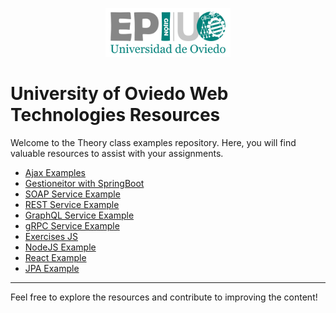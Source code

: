 <p align="center">
  <img src="https://github.com/TEWgijon/README-examples/blob/main/img/logo-epigijon.png" alt="EPI Gijón logo" width="200"/>
</p>

# University of Oviedo Web Technologies Resources

Welcome to the Theory class examples repository. Here, you will find valuable resources to assist with your 
assignments.

- [Ajax Examples](/ajax/)
- [Gestioneitor with SpringBoot](/gestioneitor-springboot/)
- [SOAP Service Example](/soapexample/)
- [REST Service Example](/restexample/)
- [GraphQL Service Example](/graphqlexample/)
- [gRPC Service Example](/grpcexample/)
- [Exercises JS](/jsexercises/)
- [NodeJS Example](/nodejsexample/)
- [React Example](/reactexample/)
- [JPA Example](/jpaexample/)
---

Feel free to explore the resources and contribute to improving the content!
